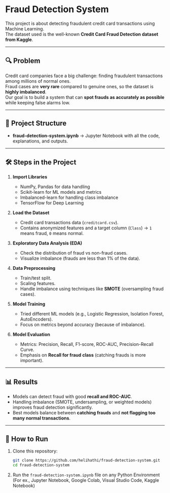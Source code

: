 # Fraud Detection System

This project is about detecting fraudulent credit card transactions using Machine Learning.  
The dataset used is the well-known **Credit Card Fraud Detection dataset from Kaggle**.

---

## 🔍 Problem
Credit card companies face a big challenge: finding fraudulent transactions among millions of normal ones.  
Fraud cases are **very rare** compared to genuine ones, so the dataset is **highly imbalanced**.  
Our goal is to build a system that can **spot frauds as accurately as possible** while keeping false alarms low.

---

## 📂 Project Structure
- **fraud-detection-system.ipynb** → Jupyter Notebook with all the code, explanations, and outputs.

---

## 🛠️ Steps in the Project
1. **Import Libraries**  
   - NumPy, Pandas for data handling  
   - Scikit-learn for ML models and metrics  
   - Imbalanced-learn for handling class imbalance  
   - TensorFlow for Deep Learning

2. **Load the Dataset**  
   - Credit card transactions data (`creditcard.csv`).  
   - Contains anonymized features and a target column (`Class`) → `1` means fraud, `0` means normal.

3. **Exploratory Data Analysis (EDA)**  
   - Check the distribution of fraud vs non-fraud cases.  
   - Visualize imbalance (frauds are less than 1% of the data).

4. **Data Preprocessing**  
   - Train/test split.  
   - Scaling features.  
   - Handle imbalance using techniques like **SMOTE** (oversampling fraud cases).

5. **Model Training**  
   - Tried different ML models (e.g., Logistic Regression, Isolation Forest, AutoEncoders).  
   - Focus on metrics beyond accuracy (because of imbalance).

6. **Model Evaluation**  
   - Metrics: Precision, Recall, F1-score, ROC-AUC, Precision-Recall Curve.  
   - Emphasis on **Recall for fraud class** (catching frauds is more important).  

---

## 📊 Results
- Models can detect fraud with good **recall and ROC-AUC**.  
- Handling imbalance (SMOTE, undersampling, or weighted models) improves fraud detection significantly.  
- Best models balance between **catching frauds** and **not flagging too many normal transactions**.

---

## 🚀 How to Run
1. Clone this repository:
   ```bash
   git clone https://github.com/helihathi/fraud-detection-system.git
   cd fraud-detection-system
2. Run the `fraud-detection-system.ipynb` file on any Python Environment (For ex., Jupyter Notebook, Google Colab, Visual Studio Code, Kaggle Notebook)
